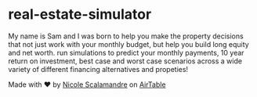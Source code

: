 # real-estate-simulator
My name is Sam and I was born to help you make the property decisions that not just work with your monthly budget, but help you build long equity and net worth. 
 run simulations to predict your monthly payments, 10 year return on investment, best case and worst case scenarios across a wide variety of different financing alternatives and propeties!    



Made with ♥️ by [Nicole Scalamandre](https://www.linkedin.com/in/nicole-scalamandre/) on [AirTable](https://airtable.com/tblhVjOVbSyUbWkpr/viwBtE3OGuyDyHwX0?blocks=bip7gTSw4AEPggTfA)
